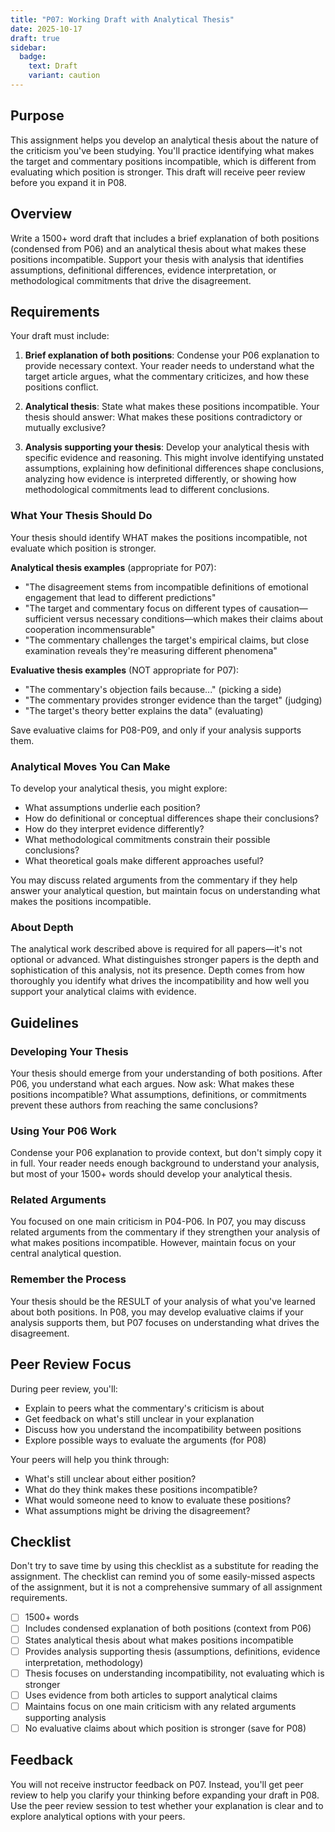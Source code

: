 ```yaml
---
title: "P07: Working Draft with Analytical Thesis"
date: 2025-10-17
draft: true
sidebar:
  badge:
    text: Draft
    variant: caution
---
```


## Purpose

This assignment helps you develop an analytical thesis about the nature of the criticism you've been studying. You'll practice identifying what makes the target and commentary positions incompatible, which is different from evaluating which position is stronger. This draft will receive peer review before you expand it in P08.

## Overview

Write a 1500+ word draft that includes a brief explanation of both positions (condensed from P06) and an analytical thesis about what makes these positions incompatible. Support your thesis with analysis that identifies assumptions, definitional differences, evidence interpretation, or methodological commitments that drive the disagreement.

## Requirements

Your draft must include:

1. **Brief explanation of both positions**: Condense your P06 explanation to provide necessary context. Your reader needs to understand what the target article argues, what the commentary criticizes, and how these positions conflict.

2. **Analytical thesis**: State what makes these positions incompatible. Your thesis should answer: What makes these positions contradictory or mutually exclusive?

3. **Analysis supporting your thesis**: Develop your analytical thesis with specific evidence and reasoning. This might involve identifying unstated assumptions, explaining how definitional differences shape conclusions, analyzing how evidence is interpreted differently, or showing how methodological commitments lead to different conclusions.

### What Your Thesis Should Do

Your thesis should identify WHAT makes the positions incompatible, not evaluate which position is stronger.

**Analytical thesis examples** (appropriate for P07):
- "The disagreement stems from incompatible definitions of emotional engagement that lead to different predictions"
- "The target and commentary focus on different types of causation—sufficient versus necessary conditions—which makes their claims about cooperation incommensurable"
- "The commentary challenges the target's empirical claims, but close examination reveals they're measuring different phenomena"

**Evaluative thesis examples** (NOT appropriate for P07):
- "The commentary's objection fails because..." (picking a side)
- "The commentary provides stronger evidence than the target" (judging)
- "The target's theory better explains the data" (evaluating)

Save evaluative claims for P08-P09, and only if your analysis supports them.

### Analytical Moves You Can Make

To develop your analytical thesis, you might explore:

- What assumptions underlie each position?
- How do definitional or conceptual differences shape their conclusions?
- How do they interpret evidence differently?
- What methodological commitments constrain their possible conclusions?
- What theoretical goals make different approaches useful?

You may discuss related arguments from the commentary if they help answer your analytical question, but maintain focus on understanding what makes the positions incompatible.

### About Depth

The analytical work described above is required for all papers—it's not optional or advanced. What distinguishes stronger papers is the depth and sophistication of this analysis, not its presence. Depth comes from how thoroughly you identify what drives the incompatibility and how well you support your analytical claims with evidence.

## Guidelines

### Developing Your Thesis

Your thesis should emerge from your understanding of both positions. After P06, you understand what each argues. Now ask: What makes these positions incompatible? What assumptions, definitions, or commitments prevent these authors from reaching the same conclusions?

### Using Your P06 Work

Condense your P06 explanation to provide context, but don't simply copy it in full. Your reader needs enough background to understand your analysis, but most of your 1500+ words should develop your analytical thesis.

### Related Arguments

You focused on one main criticism in P04-P06. In P07, you may discuss related arguments from the commentary if they strengthen your analysis of what makes positions incompatible. However, maintain focus on your central analytical question.

### Remember the Process

Your thesis should be the RESULT of your analysis of what you've learned about both positions. In P08, you may develop evaluative claims if your analysis supports them, but P07 focuses on understanding what drives the disagreement.

## Peer Review Focus

During peer review, you'll:

- Explain to peers what the commentary's criticism is about
- Get feedback on what's still unclear in your explanation
- Discuss how you understand the incompatibility between positions
- Explore possible ways to evaluate the arguments (for P08)

Your peers will help you think through:
- What's still unclear about either position?
- What do they think makes these positions incompatible?
- What would someone need to know to evaluate these positions?
- What assumptions might be driving the disagreement?

## Checklist

Don't try to save time by using this checklist as a substitute for reading the assignment. The checklist can remind you of some easily-missed aspects of the assignment, but it is not a comprehensive summary of all assignment requirements.

- [ ] 1500+ words
- [ ] Includes condensed explanation of both positions (context from P06)
- [ ] States analytical thesis about what makes positions incompatible
- [ ] Provides analysis supporting thesis (assumptions, definitions, evidence interpretation, methodology)
- [ ] Thesis focuses on understanding incompatibility, not evaluating which is stronger
- [ ] Uses evidence from both articles to support analytical claims
- [ ] Maintains focus on one main criticism with any related arguments supporting analysis
- [ ] No evaluative claims about which position is stronger (save for P08)

## Feedback

You will not receive instructor feedback on P07. Instead, you'll get peer review to help you clarify your thinking before expanding your draft in P08. Use the peer review session to test whether your explanation is clear and to explore analytical options with your peers.
